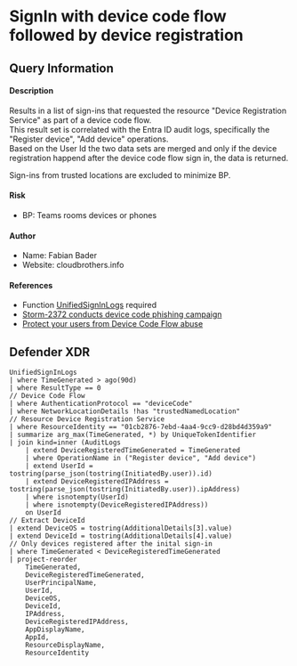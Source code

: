 # SignIn with device code flow followed by device registration

## Query Information

#### Description

Results in a list of sign-ins that requested the resource "Device Registration Service" as part of a device code flow. \
This result set is correlated with the Entra ID audit logs, specifically the "Register device", "Add device" operations. \
Based on the User Id the two data sets are merged and only if the device registration happend after the device code flow sign in, the data is returned.

Sign-ins from trusted locations are excluded to minimize BP.

#### Risk

* BP: Teams rooms devices or phones

#### Author

- Name: Fabian Bader
- Website: cloudbrothers.info

#### References

* Function [UnifiedSignInLogs](https://cloudbrothers.info/en/unified-sign-logs-advanced-hunting/) required
* [Storm-2372 conducts device code phishing campaign](https://www.microsoft.com/en-us/security/blog/2025/02/13/storm-2372-conducts-device-code-phishing-campaign/)
* [Protect your users from Device Code Flow abuse](https://cloudbrothers.info/en/protect-users-device-code-flow-abuse/)

## Defender XDR
```KQL
UnifiedSignInLogs
| where TimeGenerated > ago(90d)
| where ResultType == 0
// Device Code Flow
| where AuthenticationProtocol == "deviceCode"
| where NetworkLocationDetails !has "trustedNamedLocation"
// Resource Device Registration Service
| where ResourceIdentity == "01cb2876-7ebd-4aa4-9cc9-d28bd4d359a9"
| summarize arg_max(TimeGenerated, *) by UniqueTokenIdentifier
| join kind=inner (AuditLogs
    | extend DeviceRegisteredTimeGenerated = TimeGenerated
    | where OperationName in ("Register device", "Add device")
    | extend UserId = tostring(parse_json(tostring(InitiatedBy.user)).id)
    | extend DeviceRegisteredIPAddress = tostring(parse_json(tostring(InitiatedBy.user)).ipAddress)
    | where isnotempty(UserId)
    | where isnotempty(DeviceRegisteredIPAddress))
    on UserId
// Extract DeviceId
| extend DeviceOS = tostring(AdditionalDetails[3].value)
| extend DeviceId = tostring(AdditionalDetails[4].value)
// Only devices registered after the inital sign-in
| where TimeGenerated < DeviceRegisteredTimeGenerated
| project-reorder
    TimeGenerated,
    DeviceRegisteredTimeGenerated,
    UserPrincipalName,
    UserId,
    DeviceOS,
    DeviceId,
    IPAddress,
    DeviceRegisteredIPAddress,
    AppDisplayName,
    AppId,
    ResourceDisplayName,
    ResourceIdentity
```
